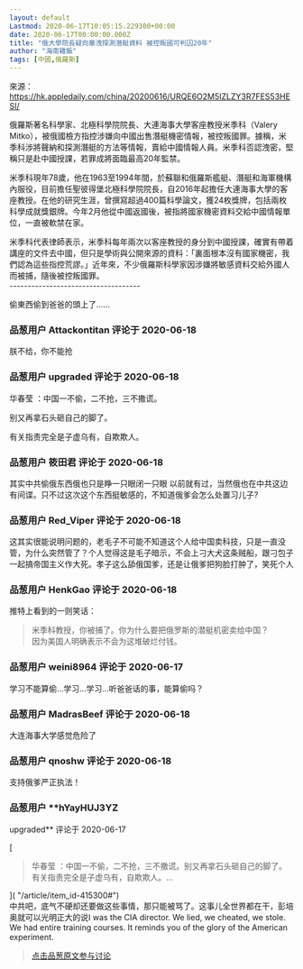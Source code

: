```yaml
---
layout: default
Lastmod: 2020-06-17T10:05:15.229300+00:00
date: 2020-06-17T00:00:00.000Z
title: "俄大學院長疑向華洩探測潛艇資料 被控叛國可判囚20年"
author: "海南雞飯"
tags: [中國,俄羅斯]
---
```


來源：https://hk.appledaily.com/china/20200616/URQE6O2M5IZLZY3R7FES53HESI/  
  
俄羅斯著名科學家、北極科學院院長、大連海事大學客座教授米季科（Valery Mitko），被俄國檢方指控涉嫌向中國出售潛艇機密情報，被控叛國罪。據稱，米季科涉將聲納和探測潛艇的方法等情報，賣給中國情報人員。米季科否認洩密，堅稱只是赴中國授課，若罪成將面臨最高20年監禁。  
  
米季科現年78歲，他在1963至1994年間，於蘇聯和俄羅斯艦艇、潛艇和海軍機構內服役，目前擔任聖彼得堡北極科學院院長，自2016年起擔任大連海事大學的客座教授。在他的研究生涯，曾撰寫超過400篇科學論文，獲24枚獎牌，包括兩枚科學成就獎銀牌。今年2月他從中國返國後，被指將國家機密資料交給中國情報單位，一直被軟禁在家。  
  
米季科代表律師表示，米季科每年兩次以客座教授的身分到中國授課，確實有帶着講座的文件去中國，但只是學術與公開來源的資料：「裏面根本沒有國家機密，我們認為這些指控荒謬。」近年來，不少俄羅斯科學家因涉嫌將敏感資料交給外國人而被捕，隨後被控叛國罪。  
\------------------------------------  
  
偷東西偷到爸爸的頭上了......

            
### 品葱用户 **Attackontitan** 评论于 2020-06-18
        
朕不给，你不能抢
        


            
### 品葱用户 **upgraded** 评论于 2020-06-18
        
华春莹 ：中国一不偷，二不抢，三不撒谎。  
  
别又再拿石头砸自己的脚了。  
  
有关指责完全是子虚乌有，自欺欺人。
        


            
### 品葱用户 **筱田君** 评论于 2020-06-18
        
其实中共偷俄东西俄也只是睁一只眼闭一只眼 以前就有过，当然俄也在中共这边有间谍。只不过这次这个东西挺敏感的，不知道俄爹会怎么处置习儿子?
        


            
### 品葱用户 **Red_Viper** 评论于 2020-06-18
        
这其实很能说明问题的，老毛子不可能不知道这个人给中国卖科技，只是一直没管，为什么突然管了？个人觉得这是毛子暗示，不会上刁大犬这条贼船，跟刁包子一起搞帝国主义作大死。孝子这么舔俄国爹，还是让俄爹把狗脸打肿了，笑死个人
        


            
### 品葱用户 **HenkGao** 评论于 2020-06-18
        
推特上看到的一则笑话：  
  

> 米季科教授，你被捕了。你为什么要把俄罗斯的潜艇机密卖给中国？  
> 因为美国人明确表示不会为这堆破烂付钱。
        


            
### 品葱用户 **weini8964** 评论于 2020-06-17
        
学习不能算偷...学习...学习...听爸爸话的事，能算偷吗？
        


            
### 品葱用户 **MadrasBeef** 评论于 2020-06-18
        
大连海事大学感觉危险了
        


            
### 品葱用户 **qnoshw** 评论于 2020-06-18
        
支持俄爹严正执法！
        


            
### 品葱用户 **hYayHUJ3YZ 
upgraded** 评论于 2020-06-17
        
[

> 华春莹 ：中国一不偷，二不抢，三不撒谎。别又再拿石头砸自己的脚了。有关指责完全是子虚乌有，自欺欺人。...

]( "/article/item_id-415300#")  
中共吧，底气不硬却还要做这些事情，那只能被骂了。这事儿全世界都在干，彭培奥就可以光明正大的说I was the CIA director. We lied, we cheated, we stole. We had entire training courses. It reminds you of the glory of the American experiment.
        






> [点击品葱原文参与讨论](https://pincong.rocks/article/id-20488__sort_key-agree_count__sort-DESC?warning)

